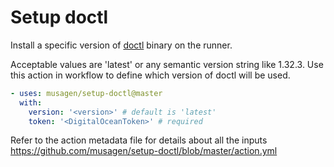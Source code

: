# Setup doctl

Install a specific version of [doctl](https://github.com/digitalocean/doctl) binary on the runner.

Acceptable values are 'latest' or any semantic version string like 1.32.3.
Use this action in workflow to define which version of doctl will be used.

```yaml
- uses: musagen/setup-doctl@master
  with:
    version: '<version>' # default is 'latest'
    token: '<DigitalOceanToken>' # required
```

Refer to the action metadata file for details about all the inputs https://github.com/musagen/setup-doctl/blob/master/action.yml
